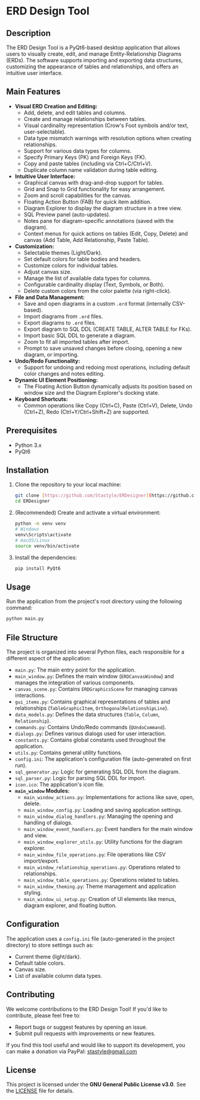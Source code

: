 # ERD Design Tool

## Description

The ERD Design Tool is a PyQt6-based desktop application that allows users to visually create, edit, and manage Entity-Relationship Diagrams (ERDs). The software supports importing and exporting data structures, customizing the appearance of tables and relationships, and offers an intuitive user interface.

## Main Features

* **Visual ERD Creation and Editing:**
    * Add, delete, and edit tables and columns.
    * Create and manage relationships between tables.
    * Visual cardinality representation (Crow's Foot symbols and/or text, user-selectable).
    * Data type mismatch warnings with resolution options when creating relationships.
    * Support for various data types for columns.
    * Specify Primary Keys (PK) and Foreign Keys (FK).
    * Copy and paste tables (including via Ctrl+C/Ctrl+V).
    * Duplicate column name validation during table editing.
* **Intuitive User Interface:**
    * Graphical canvas with drag-and-drop support for tables.
    * Grid and Snap to Grid functionality for easy arrangement.
    * Zoom and scroll capabilities for the canvas.
    * Floating Action Button (FAB) for quick item addition.
    * Diagram Explorer to display the diagram structure in a tree view.
    * SQL Preview panel (auto-updates).
    * Notes pane for diagram-specific annotations (saved with the diagram).
    * Context menus for quick actions on tables (Edit, Copy, Delete) and canvas (Add Table, Add Relationship, Paste Table).
* **Customization:**
    * Selectable themes (Light/Dark).
    * Set default colors for table bodies and headers.
    * Customize colors for individual tables.
    * Adjust canvas size.
    * Manage the list of available data types for columns.
    * Configurable cardinality display (Text, Symbols, or Both).
    * Delete custom colors from the color palette (via right-click).
* **File and Data Management:**
    * Save and open diagrams in a custom `.erd` format (internally CSV-based).
    * Import diagrams from `.erd` files.
    * Export diagrams to `.erd` files.
    * Export diagram to SQL DDL (CREATE TABLE, ALTER TABLE for FKs).
    * Import basic SQL DDL to generate a diagram.
    * Zoom to fit all imported tables after import.
    * Prompt to save unsaved changes before closing, opening a new diagram, or importing.
* **Undo/Redo Functionality:**
    * Support for undoing and redoing most operations, including default color changes and notes editing.
* **Dynamic UI Element Positioning:**
    * The Floating Action Button dynamically adjusts its position based on window size and the Diagram Explorer's docking state.
* **Keyboard Shortcuts:**
    * Common operations like Copy (Ctrl+C), Paste (Ctrl+V), Delete, Undo (Ctrl+Z), Redo (Ctrl+Y/Ctrl+Shift+Z) are supported.


## Prerequisites

* Python 3.x
* PyQt6

## Installation

1.  Clone the repository to your local machine:
    ```bash
    git clone [https://github.com/Stastyle/ERDesigner](https://github.com/Stastyle/ERDesigner)
    cd ERDesigner
    ```
2.  (Recommended) Create and activate a virtual environment:
    ```bash
    python -m venv venv
    # Windows
    venv\Scripts\activate
    # macOS/Linux
    source venv/bin/activate
    ```
3.  Install the dependencies:
    ```bash
    pip install PyQt6
    ```

## Usage

Run the application from the project's root directory using the following command:
```bash
python main.py
```

## File Structure

The project is organized into several Python files, each responsible for a different aspect of the application:

* `main.py`: The main entry point for the application.
* `main_window.py`: Defines the main window (`ERDCanvasWindow`) and manages the integration of various components.
* `canvas_scene.py`: Contains `ERDGraphicsScene` for managing canvas interactions.
* `gui_items.py`: Contains graphical representations of tables and relationships (`TableGraphicItem`, `OrthogonalRelationshipLine`).
* `data_models.py`: Defines the data structures (`Table`, `Column`, `Relationship`).
* `commands.py`: Contains Undo/Redo commands (`QUndoCommand`).
* `dialogs.py`: Defines various dialogs used for user interaction.
* `constants.py`: Contains global constants used throughout the application.
* `utils.py`: Contains general utility functions.
* `config.ini`: The application's configuration file (auto-generated on first run).
* `sql_generator.py`: Logic for generating SQL DDL from the diagram.
* `sql_parser.py`: Logic for parsing SQL DDL for import.
* `icon.ico`: The application's icon file.
* **`main_window` Modules:**
    * `main_window_actions.py`: Implementations for actions like save, open, delete.
    * `main_window_config.py`: Loading and saving application settings.
    * `main_window_dialog_handlers.py`: Managing the opening and handling of dialogs.
    * `main_window_event_handlers.py`: Event handlers for the main window and view.
    * `main_window_explorer_utils.py`: Utility functions for the diagram explorer.
    * `main_window_file_operations.py`: File operations like CSV import/export.
    * `main_window_relationship_operations.py`: Operations related to relationships.
    * `main_window_table_operations.py`: Operations related to tables.
    * `main_window_theming.py`: Theme management and application styling.
    * `main_window_ui_setup.py`: Creation of UI elements like menus, diagram explorer, and floating button.

## Configuration

The application uses a `config.ini` file (auto-generated in the project directory) to store settings such as:
* Current theme (light/dark).
* Default table colors.
* Canvas size.
* List of available column data types.

## Contributing

We welcome contributions to the ERD Design Tool! If you'd like to contribute, please feel free to:

* Report bugs or suggest features by opening an issue.
* Submit pull requests with improvements or new features.

If you find this tool useful and would like to support its development, you can make a donation via PayPal:
[stastyle@gmail.com](mailto:stastyle@gmail.com)

## License

This project is licensed under the **GNU General Public License v3.0**. See the [LICENSE](LICENSE) file for details.
